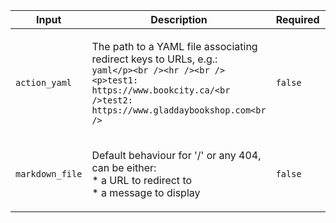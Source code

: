 |Input|Description|Required|Default|
|-----|-----------|--------|-------|
|`action_yaml`|<p>The path to a YAML file associating redirect keys to URLs, e.g.:<br />```yaml</p><br /><hr /><br /><p>test1: https://www.bookcity.ca/<br />test2: https://www.gladdaybookshop.com<br />```</p>|`false`|`./action.yml`|
|`markdown_file`|<p>Default behaviour for '/' or any 404, can be either:<br />* a URL to redirect to<br />* a message to display</p>|`false`|`./README.md`|
